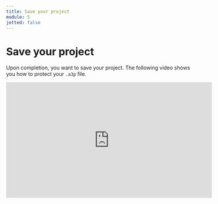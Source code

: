 ```yaml
---
title: Save your project
module: 5
jotted: false
---
```


# Save your project

Upon completion, you want to save your project.  The following video shows you how to protect your `.a3p` file.  

<iframe width="560" height="315" src="https://umontana.zoom.us/recording/share/WgQeycedc0Jf0e4-OMzQ2Tk1YJSIK-MwvX3wD6YUMuywIumekTziMw" frameborder="0" allow="accelerometer; autoplay; encrypted-media; gyroscope; picture-in-picture" allowfullscreen></iframe>